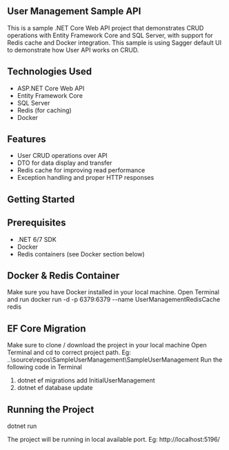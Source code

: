 ## User Management Sample API

This is a sample .NET Core Web API project that demonstrates CRUD operations with Entity Framework Core and SQL Server, with support for Redis cache and Docker integration. This sample is using Sagger default UI to demonstrate how User API works on CRUD.

## Technologies Used

- ASP.NET Core Web API
- Entity Framework Core
- SQL Server
- Redis (for caching)
- Docker

## Features

- User CRUD operations over API
- DTO for data display and transfer
- Redis cache for improving read performance
- Exception handling and proper HTTP responses

## Getting Started

## Prerequisites

- .NET 6/7 SDK
- Docker
- Redis containers (see Docker section below)

## Docker & Redis Container

Make sure you have Docker installed in your local machine.
Open Terminal and run docker run -d -p 6379:6379 --name UserManagementRedisCache redis

## EF Core Migration

Make sure to clone / download the project in your local machine
Open Terminal and cd to correct project path. Eg: ..\source\repos\SampleUserManagement\SampleUserManagement
Run the following code in Terminal
1) dotnet ef migrations add InitialUserManagement
2) dotnet ef database update

## Running the Project

dotnet run

The project will be running in local available port. Eg: http://localhost:5196/